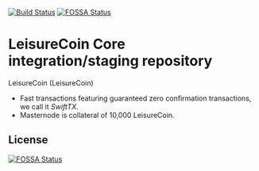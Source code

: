 [![Build Status](https://travis-ci.com/LeisureCoinProject/LeisureCoine-Core.svg?branch=master)](https://travis-ci.com/LeisureCoinProject/LeisureCoin-explorer)
[![FOSSA Status](https://app.fossa.io/api/projects/git%2Bgithub.com%2FLeisureCoinProject%2FLeisureCoin-Core.svg?type=shield)](https://app.fossa.io/projects/git%2Bgithub.com%2FLeisureCoinProject%2FLeisureCoin-Core?ref=badge_shield)


LeisureCoin Core integration/staging repository
=================================================

LeisureCoin (LeisureCoin)

- Fast transactions featuring guaranteed zero confirmation transactions, we call it _SwiftTX_.
- Masternode is collateral of 10,000 LeisureCoin.


## License
[![FOSSA Status](https://app.fossa.io/api/projects/git%2Bgithub.com%2FLeisureCoinProject%2FLeisureCoin-Core.svg?type=large)](https://app.fossa.io/projects/git%2Bgithub.com%2FLeisureCoinProject%2FLeisureCoin-Core?ref=badge_large)